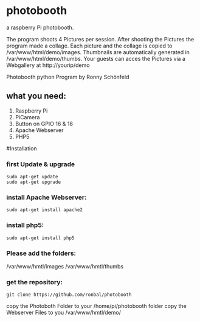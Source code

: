 # photobooth
a raspberry Pi photobooth.

The program shoots 4 Pictures per session. After shooting the Pictures the program made a collage. Each picture and the collage is copied to /var/www/html/demo/images. Thumbnails are automatically generated in /var/www/html/demo/thumbs. Your guests can acces the Pictures via a Webgallery at http://yourip/demo


Photobooth python Program by Ronny Schönfeld

## what you need:
1. Raspberry Pi
2. PiCamera
3. Button on GPIO 16 & 18
4. Apache Webserver
5. PHP5


#Installation

### first Update & upgrade
```
sudo apt-get update
sudo apt-get upgrade
```
### install Apache Webserver:
```
sudo apt-get install apache2
```
### install php5:
```
sudo apt-get install php5
```

### Please add the folders:
/var/www/hmtl/images
/var/www/hmtl/thumbs

### get the repository:
```
git clone https://github.com/ronbal/photobooth
```
copy the Photoboth Folder to your /home/pi/photobooth folder
copy the Webserver Files to you /var/www/hmtl/demo/
